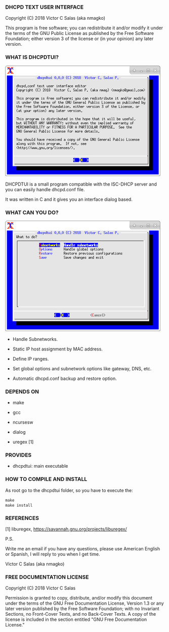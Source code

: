 ### DHCPD TEXT USER INTERFACE

Copyright (C) 2018 Victor C Salas (aka nmagko)

This program is free software; you can redistribute it and/or modify it
under the terms of the GNU Public License as published by the Free
Software Foundation; either version 3 of the license or (in your
opinion) any later version.

### WHAT IS DHCPDTUI?

![Screenshot](splash.png)

DHCPDTUI is a small program compatible with the ISC-DHCP server and you
can easily handle dhcpd.conf file.

It was written in C and it gives you an interface dialog based.

### WHAT CAN YOU DO?

![Screenshot](main.png)

- Handle Subnetworks.

- Static IP host assignment by MAC address.

- Define IP ranges.

- Set global options and subnetwork options like gateway, DNS, etc.

- Automatic dhcpd.conf backup and restore option.

### DEPENDS ON

- make

- gcc

- ncursesw

- dialog

- uregex [1]

### PROVIDES

- dhcpdtui: main executable

### HOW TO COMPILE AND INSTALL

As root go to the dhcpdtui folder, so you have to execute the:

```
make
make install
```

### REFERENCES

[1] liburegex, https://savannah.gnu.org/projects/liburegex/

P.S.

Write me an email if you have any questions, please use American English
or Spanish, I will reply to you when I get time.

Victor C Salas (aka nmagko)

### FREE DOCUMENTATION LICENSE

Copyright (C) 2018 Victor C Salas

  Permission is granted to copy, distribute, and/or modify this document
  under the terms of the GNU Free Documentation License, Version 1.3 or
  any later version published by the Free Software Foundation; with no
  Invariant Sections, no Front-Cover Texts, and no Back-Cover Texts.  A
  copy of the license is included in the section entitled "GNU Free
  Documentation License."
